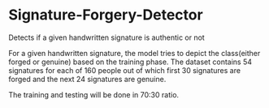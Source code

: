 # Signature-Forgery-Detector

Detects if a given handwritten signature is authentic or not

For a given handwritten signature, the model tries to depict the class(either forged or genuine) based on the training phase.
The dataset contains 54 signatures for each of 160 people out of which first 30 signatures are forged and the next 24 signatures are genuine.

The training and testing will be done in 70:30 ratio. 
